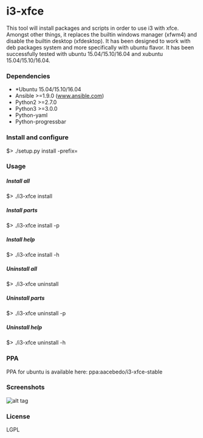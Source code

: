 # i3-xfce
This tool will install packages and scripts in order to use i3 with xfce. Amongst other things, it replaces
the builtin windows manager (xfwm4) and disable the builtin desktop (xfdesktop).
It has been designed to work with deb packages system and more specifically with ubuntu flavor.
It has been successfully tested with ubuntu 15.04/15.10/16.04 and xubuntu 15.04/15.10/16.04.

### Dependencies
- *Ubuntu 15.04/15.10/16.04
- Ansible >=1.9.0 (www.ansible.com)
- Python2 >=2.7.0
- Python3 >=3.0.0
- Python-yaml
- Python-progressbar

### Install and configure
$> ./setup.py install -prefix=<install path>

### Usage
##### Install all
$> ./i3-xfce install
##### Install parts
$> ./i3-xfce install -p <parts>
##### Install help
$> ./i3-xfce install -h
##### Uninstall all
$> ./i3-xfce uninstall
##### Uninstall parts
$> ./i3-xfce uninstall -p <parts>
##### Uninstall help
$> ./i3-xfce uninstall -h

### PPA
PPA for ubuntu is available here:
ppa:aacebedo/i3-xfce-stable 

### Screenshots
![alt tag](https://raw.github.com/aacebedo/i3-xfce/master/screenshot.png)
### License
LGPL
